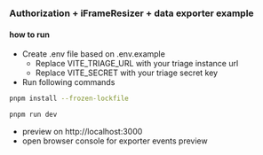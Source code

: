 ### Authorization + iFrameResizer + data exporter example

#### how to run

- Create .env file based on .env.example
  - Replace VITE_TRIAGE_URL with your triage instance url
  - Replace VITE_SECRET with your triage secret key
- Run following commands

```bash
pnpm install --frozen-lockfile
```

```bash
pnpm run dev
```

- preview on http://localhost:3000
- open browser console for exporter events preview
